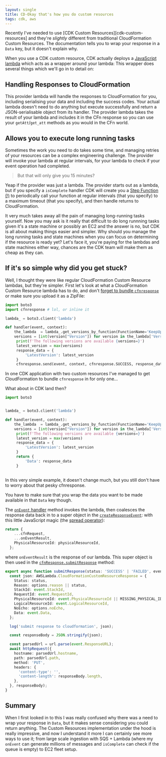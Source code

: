 ```yaml
---
layout: single
title: CD-Okay that's how you do custom resources
tags: cdk, aws
---
```


Recently I've needed to use [CDK Custom Resources][cdk-custom-resources] and they're _slightly_ different from traditional CloudFormation Custom Resources.
The documentation tells you to wrap your response in a `Data` key, but it doesn't explain why.

When you use a CDK custom resource, CDK actually deploys a [JavaScript lambda][cdk-framework-lambda] which acts as a wrapper around your lambda:
This wrapper does several things which we'll go in to detail on:

## Handling Responses to CloudFormation

This provider lambda will handle the responses to CloudFormation for you, including serialising your data and including the success codes.
Your actual lambda doesn't need to do anything but execute successfully and return a JSON-serialisable object from its handler.
The provider lambda takes the result of your lambda and includes it in the CFn response so you can use your `getAtt`/`get_att` methods as you would in the CFn world.

## Allows you to execute long running tasks

Sometimes the work you need to do takes some time, and managing retries of your resources can be a complex engineering challenge.
The provider will invoke your lambda at regular intervals, for your lambda to check if your event operation had completed.

> But that will only give you 15 minutes?

Yeap if the provider was just a lambda. The provider starts out as a lambda, but if you specify a `isComplete` handler CDK will create you a [Step Function (!)][step-function] to periodically call your function at regular intervals (that you specify) to a maximum timeout (that you specify), and then handle returns to CloudFormation.

It very much takes away all the pain of managing long-running tasks yourself. Now you may ask is it really that difficult to do long runnning tasks given it's a state machine or possibly an EC2 and the answer is no, but CDK is all about making things easier and simpler. Why should you manage the long running tasks and state machines when you can focus on determining if the resource is ready yet? Let's face it, you're paying for the lambdas and state machines either way, chances are the CDK team will make them as cheap as they can.

## If it's so simple why did you get stuck?

Well, I thought they were like regular CloudFormation Custom Resource lambdas, but they're simpler. First let's look at what a CloudFormation Custom Resource lambda has to do, and don't [forget to bundle `cfnresponse`][cfn-response-module] or make sure you upload it as a ZipFile:

```python
import boto3
import cfnresponse # lol, or inline it

lambda_ = boto3.client('lambda')

def handler(event, context):
    the_lambda  = lambda_.get_versions_by_function(FunctionName='KeepUpAppearances')
    versions = [int(version["Version"]) for version in the_lambda['Versions'] if version["Version"] != '$LATEST']
     print(f'The following versions are available {versions=}')
     latest_version = max(versions)
     response_data = {
         'LatestVersion': latest_version
     }
     cfnresponse.send(event, context, cfnresponse.SUCCESS, response_data, event['PhysicalResourceID'])
```

In one CDK application with two custom resources I've managed to get CloudFormation to bundle `cfnresponse` in for only one...

What about in CDK land then?

```python
import boto3


lambda_ = boto3.client('lambda')

def handler(event, context):
    the_lambda  = lambda_.get_versions_by_function(FunctionName='KeepUpAppearances')
    versions = [int(version["Version"]) for version in the_lambda['Versions'] if version["Version"] != '$LATEST']
     print(f'The following versions are available {versions=}')
     latest_version = max(versions)
     response_data = {
         'LatestVersion': latest_version
     }
     return {
         'Data': response_data
     }
     
```

In this very simple example, it doesn't change much, but you still don't have to worry about that pesky cfnresponse.

You have to make sure that you wrap the data you want to be made available in that `Data` key though.

The [`onEvent` handler][on-event] method invokes the lambda, then coalesces the response data back in to a super object in the [`createResponseEvent`][create-response]: with this little JavaScript magic (the [spread operator][spread-operator]):

```typescript
return {
    ...cfnRequest,
    ...onEventResult,
    PhysicalResourceId: physicalResourceId,
  };
```

where `onEventResult` is the response of our lambda. This super object is then used in the [`cfnResponse.submitResponse`][provider-response] method:

```typescript
export async function submitResponse(status: 'SUCCESS' | 'FAILED', event: CloudFormationEventContext, options: CloudFormationResponseOptions = { }) {
  const json: AWSLambda.CloudFormationCustomResourceResponse = {
    Status: status,
    Reason: options.reason || status,
    StackId: event.StackId,
    RequestId: event.RequestId,
    PhysicalResourceId: event.PhysicalResourceId || MISSING_PHYSICAL_ID_MARKER,
    LogicalResourceId: event.LogicalResourceId,
    NoEcho: options.noEcho,
    Data: event.Data,
  };

  log('submit response to cloudformation', json);

  const responseBody = JSON.stringify(json);

  const parsedUrl = url.parse(event.ResponseURL);
  await httpRequest({
    hostname: parsedUrl.hostname,
    path: parsedUrl.path,
    method: 'PUT',
    headers: {
      'content-type': '',
      'content-length': responseBody.length,
    },
  }, responseBody);
}
```

## Summary

When I first looked in to this I was really confused why there was a need to wrap your response in `Data`, but it makes sense considering you could return anything. The Custom Resources implementation under the hood is really impressive, and now I understand it more I can certainly see more ways to use it; from large scale  ingestion with SQS + Lambda (where my `onEvent` can generate millions of messages and `isComplete` can check if the queue is empty) to EC2 fleet setup.

[cdk-framework-lambda]: https://github.com/aws/aws-cdk/blob/master/packages/%40aws-cdk/custom-resources/lib/provider-framework/runtime/framework.ts
[step-function]: https://github.com/aws/aws-cdk/blob/41a2b2ef39a3d2b46ae6e2c6f3480e786e8022b9/packages/%40aws-cdk/custom-resources/lib/provider-framework/provider.ts#L162
[cfn-response-module]: https://docs.aws.amazon.com/AWSCloudFormation/latest/UserGuide/cfn-lambda-function-code-cfnresponsemodule.html#w2ab1c27c24c14b9c15
[provider-response]: https://github.com/aws/aws-cdk/blob/25e8d04d7266a2642f11154750bef49a31b1892e/packages/%40aws-cdk/custom-resources/lib/provider-framework/runtime/cfn-response.ts#L33
[on-event]: https://github.com/aws/aws-cdk/blob/41a2b2ef39a3d2b46ae6e2c6f3480e786e8022b9/packages/%40aws-cdk/custom-resources/lib/provider-framework/runtime/framework.ts#L26
[create-response]: https://github.com/aws/aws-cdk/blob/25e8d04d7266a2642f11154750bef49a31b1892e/packages/%40aws-cdk/custom-resources/lib/provider-framework/runtime/framework.ts#L153
[spread-operator]: https://developer.mozilla.org/en-US/docs/Web/JavaScript/Reference/Operators/Spread_syntax